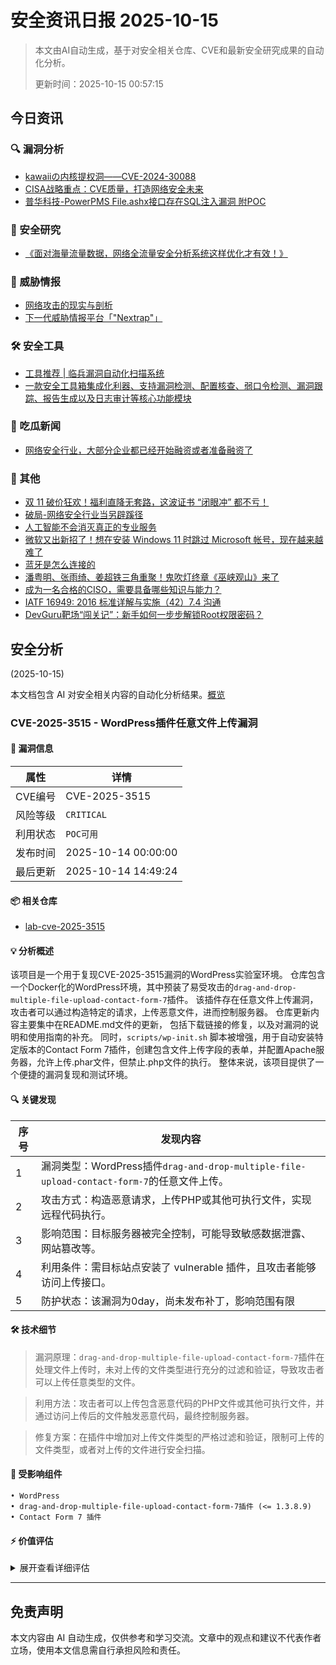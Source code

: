 
# 安全资讯日报 2025-10-15

> 本文由AI自动生成，基于对安全相关仓库、CVE和最新安全研究成果的自动化分析。
> 
> 更新时间：2025-10-15 00:57:15

<!-- more -->

## 今日资讯

### 🔍 漏洞分析

* [kawaiiの内核提权洞——CVE-2024-30088](https://mp.weixin.qq.com/s?__biz=MzkxOTMzNzgxOA==&mid=2247483761&idx=1&sn=34b8cf49ec154ad4a3eb3d2fdc062065)
* [CISA战略重点：CVE质量，打造网络安全未来](https://mp.weixin.qq.com/s?__biz=MzA5MzU5MzQzMA==&mid=2652118919&idx=2&sn=aa7fd6e9c0c1514b1a701d9ab03dfedb)
* [普华科技-PowerPMS File.ashx接口存在SQL注入漏洞 附POC](https://mp.weixin.qq.com/s?__biz=MzIxMjEzMDkyMA==&mid=2247489335&idx=1&sn=58a0f3a1e7452202827c2138bd5d2098)

### 🔬 安全研究

* [《面对海量流量数据，网络全流量安全分析系统这样优化才有效！》](https://mp.weixin.qq.com/s?__biz=Mzg3NTUzOTg3NA==&mid=2247516517&idx=1&sn=d82cab6c4e17da1c29d2ef3dee4fad8e)

### 🎯 威胁情报

* [网络攻击的现实与剖析](https://mp.weixin.qq.com/s?__biz=MzA5MzU5MzQzMA==&mid=2652118919&idx=1&sn=28391fd442df2889bf33b339b2679722)
* [下一代威胁情报平台「\"Nextrap\"」](https://mp.weixin.qq.com/s?__biz=MzUyNzk1NjA5MQ==&mid=2247483955&idx=1&sn=d24d24b59b7201229d17aea018fccd09)

### 🛠️ 安全工具

* [工具推荐 | 临兵漏洞自动化扫描系统](https://mp.weixin.qq.com/s?__biz=MzkwNjczOTQwOA==&mid=2247496028&idx=1&sn=281d1e1deb900dff8fa1f6b35477bd7c)
* [一款安全工具箱集成化利器、支持漏洞检测、配置核查、弱口令检测、漏洞跟踪、报告生成以及日志审计等核心功能模块](https://mp.weixin.qq.com/s?__biz=Mzg3ODE2MjkxMQ==&mid=2247495238&idx=1&sn=a9db63e0189bb152047b8883f140b6d6)

### 🍉 吃瓜新闻

* [网络安全行业，大部分企业都已经开始融资或者准备融资了](https://mp.weixin.qq.com/s?__biz=MzUzNjkxODE5MA==&mid=2247494269&idx=1&sn=32cba434cc1a6f2efd12a78c9ef91c69)

### 📌 其他

* [双 11 破价狂欢！福利直降无套路，这波证书 “闭眼冲” 都不亏！](https://mp.weixin.qq.com/s?__biz=MzU4MjUxNjQ1Ng==&mid=2247525318&idx=1&sn=2d1f38fac874b4a5b8cf9c2d9885269e)
* [破局-网络安全行业当另辟蹊径](https://mp.weixin.qq.com/s?__biz=Mzg2NjY2MTI3Mg==&mid=2247502131&idx=1&sn=521973b1ec8c15706f9958c938bc36f2)
* [人工智能不会消灭真正的专业服务](https://mp.weixin.qq.com/s?__biz=Mzg2NjY2MTI3Mg==&mid=2247502131&idx=2&sn=9651020c93c83e578ffb47bf68bd6f60)
* [微软又出新招了！想在安装 Windows 11 时跳过 Microsoft 帐号，现在越来越难了](https://mp.weixin.qq.com/s?__biz=MzU2MjU2MzI3MA==&mid=2247485199&idx=1&sn=8a7e286f78e101db487b5a973baee253)
* [蓝牙是怎么连接的](https://mp.weixin.qq.com/s?__biz=MzU2MjU2MzI3MA==&mid=2247485199&idx=2&sn=3b95d357154ba50ea84ac4e8536301fc)
* [潘粤明、张雨绮、姜超铁三角重聚！鬼吹灯终章《巫峡观山》来了](https://mp.weixin.qq.com/s?__biz=MzU2MjU2MzI3MA==&mid=2247485199&idx=3&sn=c05c3461f37854d935ece43832aaa220)
* [成为一名合格的CISO，需要具备哪些知识与能力？](https://mp.weixin.qq.com/s?__biz=MzI3NzM5NDA0NA==&mid=2247492121&idx=1&sn=0bf0261f3aa5f1522b1f86c00901a8ef)
* [IATF 16949: 2016 标准详解与实施（42）7.4 沟通](https://mp.weixin.qq.com/s?__biz=MzA5OTEyNzc1Nw==&mid=2247487028&idx=1&sn=fc0a1dd9b7ee632a5b2c5550f341ef8e)
* [DevGuru靶场“闯关记”：新手如何一步步解锁Root权限密码？](https://mp.weixin.qq.com/s?__biz=Mzk3NTEyMzQzOA==&mid=2247487601&idx=1&sn=17e1ffc31d97ccff2fda851f5ac4290c)

## 安全分析
(2025-10-15)

本文档包含 AI 对安全相关内容的自动化分析结果。[概览](https://blog.897010.xyz/c/today)


### CVE-2025-3515 - WordPress插件任意文件上传漏洞

#### 📌 漏洞信息

| 属性 | 详情 |
|------|------|
| CVE编号 | CVE-2025-3515 |
| 风险等级 | `CRITICAL` |
| 利用状态 | `POC可用` |
| 发布时间 | 2025-10-14 00:00:00 |
| 最后更新 | 2025-10-14 14:49:24 |

#### 📦 相关仓库

- [lab-cve-2025-3515](https://github.com/robertskimengote/lab-cve-2025-3515)

#### 💡 分析概述

该项目是一个用于复现CVE-2025-3515漏洞的WordPress实验室环境。 仓库包含一个Docker化的WordPress环境，其中预装了易受攻击的`drag-and-drop-multiple-file-upload-contact-form-7`插件。 该插件存在任意文件上传漏洞，攻击者可以通过构造特定的请求，上传恶意文件，进而控制服务器。 仓库更新内容主要集中在README.md文件的更新， 包括下载链接的修复，以及对漏洞的说明和使用指南的补充。 同时，`scripts/wp-init.sh` 脚本被增强，用于自动安装特定版本的Contact Form 7插件，创建包含文件上传字段的表单，并配置Apache服务器，允许上传.phar文件，但禁止.php文件的执行。 整体来说，该项目提供了一个便捷的漏洞复现和测试环境。

#### 🔍 关键发现

| 序号 | 发现内容 |
|------|----------|
| 1 | 漏洞类型：WordPress插件`drag-and-drop-multiple-file-upload-contact-form-7`的任意文件上传。 |
| 2 | 攻击方式：构造恶意请求，上传PHP或其他可执行文件，实现远程代码执行。 |
| 3 | 影响范围：目标服务器被完全控制，可能导致敏感数据泄露、网站篡改等。 |
| 4 | 利用条件：需目标站点安装了 vulnerable 插件，且攻击者能够访问上传接口。 |
| 5 | 防护状态：该漏洞为0day，尚未发布补丁，影响范围有限 |

#### 🛠️ 技术细节

> 漏洞原理：`drag-and-drop-multiple-file-upload-contact-form-7`插件在处理文件上传时，未对上传的文件类型进行充分的过滤和验证，导致攻击者可以上传任意类型的文件。

> 利用方法：攻击者可以上传包含恶意代码的PHP文件或其他可执行文件，并通过访问上传后的文件触发恶意代码，最终控制服务器。

> 修复方案：在插件中增加对上传文件类型的严格过滤和验证，限制可上传的文件类型，或者对上传的文件进行安全扫描。


#### 🎯 受影响组件

```
• WordPress
• drag-and-drop-multiple-file-upload-contact-form-7插件 (<= 1.3.8.9)
• Contact Form 7 插件
```

#### ⚡ 价值评估

<details>
<summary>展开查看详细评估</summary>

该漏洞允许攻击者上传恶意文件，进而控制服务器，危害程度高。 虽然0day状态，但考虑到WordPress的广泛使用，且存在可利用的PoC，该漏洞具有很高的实战价值。
</details>

---


## 免责声明
本文内容由 AI 自动生成，仅供参考和学习交流。文章中的观点和建议不代表作者立场，使用本文信息需自行承担风险和责任。
